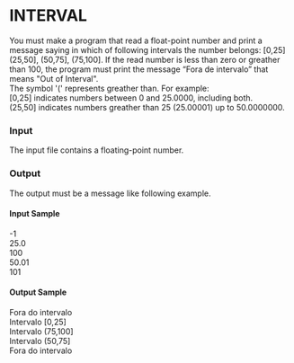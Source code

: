# INTERVAL
You must make a program that read a float-point number and print a message saying in which of following intervals the number belongs: [0,25] (25,50], (50,75], (75,100]. If the read number is less than zero or greather than 100, the program must print the message “Fora de intervalo” that means "Out of Interval".  
The symbol '(' represents greather than. For example:  
[0,25] indicates numbers between 0 and 25.0000, including both.  
(25,50] indicates numbers greather than 25 (25.00001) up to 50.0000000.  
### Input
The input file contains a floating-point number.
### Output
The output must be a message like following example.
#### Input Sample
-1  
25.0  
100  
50.01  
101
#### Output Sample
Fora do intervalo  
Intervalo [0,25]  
Intervalo (75,100]  
Intervalo (50,75]  
Fora do intervalo